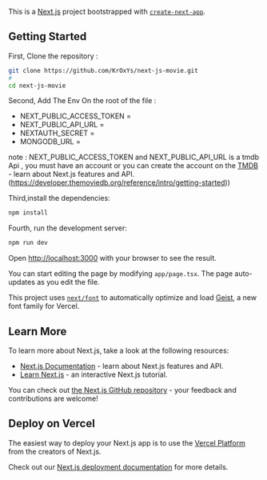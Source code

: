 This is a [Next.js](https://nextjs.org) project bootstrapped with [`create-next-app`](https://nextjs.org/docs/app/api-reference/cli/create-next-app).

## Getting Started

First, Clone the repository : 

```bash
git clone https://github.com/KrOxYs/next-js-movie.git
#
cd next-js-movie
```


Second, Add The Env On the root of the file : 

- NEXT_PUBLIC_ACCESS_TOKEN = 
- NEXT_PUBLIC_API_URL = 
- NEXTAUTH_SECRET =
- MONGODB_URL = 

note : NEXT_PUBLIC_ACCESS_TOKEN and NEXT_PUBLIC_API_URL is a tmdb Api , you must have an account or you can create the account on the [TMDB](https://developer.themoviedb.org/reference/intro/getting-started) - learn about Next.js features and API.(https://developer.themoviedb.org/reference/intro/getting-started))

Third,install the dependencies:

```bash
npm install
```
Fourth, run the development server:

```bash
npm run dev
```

Open [http://localhost:3000](http://localhost:3000) with your browser to see the result.

You can start editing the page by modifying `app/page.tsx`. The page auto-updates as you edit the file.

This project uses [`next/font`](https://nextjs.org/docs/app/building-your-application/optimizing/fonts) to automatically optimize and load [Geist](https://vercel.com/font), a new font family for Vercel.

## Learn More

To learn more about Next.js, take a look at the following resources:

- [Next.js Documentation](https://nextjs.org/docs) - learn about Next.js features and API.
- [Learn Next.js](https://nextjs.org/learn) - an interactive Next.js tutorial.

You can check out [the Next.js GitHub repository](https://github.com/vercel/next.js) - your feedback and contributions are welcome!

## Deploy on Vercel

The easiest way to deploy your Next.js app is to use the [Vercel Platform](https://vercel.com/new?utm_medium=default-template&filter=next.js&utm_source=create-next-app&utm_campaign=create-next-app-readme) from the creators of Next.js.

Check out our [Next.js deployment documentation](https://nextjs.org/docs/app/building-your-application/deploying) for more details.
